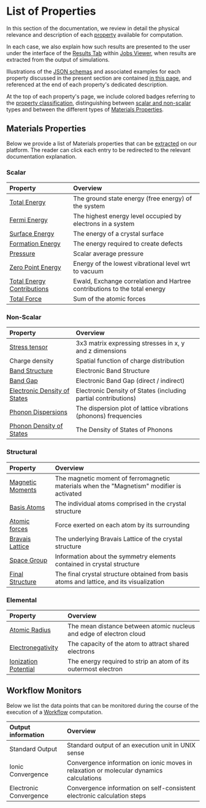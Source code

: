 # List of Properties

In this section of the documentation, we review in detail the physical relevance and description of each [property](../properties/overview.md) available for computation. 

In each case, we also explain how such results are presented to the user under the interface of the [Results Tab](../jobs/ui/results-tab.md) within [Jobs Viewer](../jobs/ui/viewer.md), when results are extracted from the output of simulations. 

Illustrations of the [JSON schemas](../properties/data/overview.md) and associated examples for each property discussed in the present section are contained [in this page](../properties/data/list.md), and referenced at the end of each property's dedicated description.

At the top of each property's page, we include colored badges referring to the [property classification](../properties/classification/overview.md), distinguishing between [scalar and non-scalar](../properties/classification#by-data-type) types and between the different types of [Materials Properties](../properties/classification/materials.md).

## Materials Properties

Below we provide a list of Materials properties that can be [extracted](../properties/lifecycle/extractor.md) on our platform. The reader can click each entry to be redirected to the relevant documentation explanation.

### Scalar

| Property                                             | Overview                                         |
|:---------------------------------------------------  |:------------------------------------------------|
| [Total Energy](scalar/total-energy.md)  | The ground state energy (free energy) of the system |
| [Fermi Energy](scalar/fermi-energy.md)  | The highest energy level occupied by electrons in a system |
| [Surface Energy](scalar/surface-energy.md)           | The energy of a crystal surface |
| [Formation Energy](scalar/formation-energy.md)           | The energy required to create defects |
| [Pressure](scalar/pressure.md)                       | Scalar average pressure |
| [Zero Point Energy](scalar/zero-point-energy.md) | Energy of the lowest vibrational level wrt to vacuum |
| [Total Energy Contributions](scalar/total-energy.md#total-energy-contributions) | Ewald, Exchange correlation and	Hartree contributions to the total energy |
| [Total Force](scalar/total-force.md)                 | Sum of the atomic forces |

### Non-Scalar

| Property                                             | Overview                                         |
|:---------------------------------------------------  |:------------------------------------------------|
| [Stress tensor](non-scalar/stress-tensor.md)         | 3x3 matrix expressing stresses in x, y and z dimensions |
| Charge density                                       | Spatial function of charge distribution |
| [Band Structure](non-scalar/bandstructure.md)        | Electronic Band Structure |
| [Band Gap](non-scalar/band-gaps.md)       | Electronic Band Gap (direct / indirect) |
| [Electronic Density of States](non-scalar/electronic-dos.md)               | Electronic Density of States (including partial contributions) |
| [Phonon Dispersions](non-scalar/phonon-dispersions.md) | The dispersion plot of lattice vibrations (phonons) frequencies |
| [Phonon Density of States](non-scalar/phonon-dos.md) | The Density of States of Phonons |

### Structural

| Property                                             | Overview                                         |
|:---------------------------------------------------  |:------------------------------------------------|
| [Magnetic Moments](structural/magnetic-moment.md)    | The magnetic moment of ferromagnetic materials when the "Magnetism" modifier is activated |
| [Basis Atoms](structural/basis.md)             | The individual atoms comprised in the crystal structure  |
| [Atomic forces](structural/atomic-forces.md)         | Force exerted on each atom by its surrounding |
| [Bravais Lattice](structural/lattice.md)             | The underlying Bravais Lattice of the crystal structure |
| [Space Group](structural/space-group.md)             | Information about the symmetry elements contained in crystal structure |
| [Final Structure](structural/final-structure.md)     | The final crystal structure obtained from basis atoms and lattice, and its visualization |

### Elemental

| Property                                             | Overview                                         |
|:---------------------------------------------------  |:------------------------------------------------|
| [Atomic Radius](elemental/atomic-radius.md) | The mean distance between atomic nucleus and edge of electron cloud |
| [Electronegativity](elemental/electronegativity.md) | The capacity of the atom to attract shared electrons |
| [Ionization Potential](elemental/ionization-potential.md) | The energy required to strip an atom of its outermost electron |

## Workflow Monitors

Below we list the data points that can be monitored during the course of the execution of a [Workflow](../workflows/overview.md) computation.

| Output information | Overview |
|:---------------   |:------------|
| Standard Output   | Standard output of an execution unit in UNIX sense |
| Ionic Convergence | Convergence information on ionic moves in relaxation or molecular dynamics calculations |
| Electronic Convergence  | Convergence information on self-consistent electronic calculation steps |
